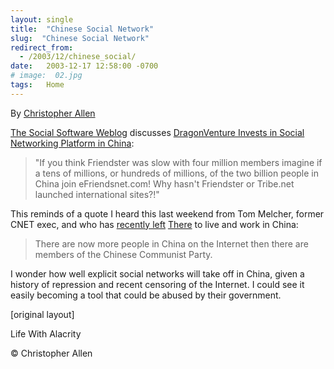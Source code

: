 ```yaml
---
layout: single
title:  "Chinese Social Network"
slug:  "Chinese Social Network"
redirect_from:
  - /2003/12/chinese_social/
date:   2003-12-17 12:58:00 -0700
# image:  02.jpg
tags:   Home
---
```


By [Christopher Allen](/lwa/about)

[The Social Software Weblog](http://socialsoftware.weblogsinc.com/entry/6674682935746669/) discusses [DragonVenture Invests in Social Networking Platform in China](http://www.marketwire.com/mw/release_html_b1?release_id=61083):

> "If you think Friendster was slow with four million members imagine if a tens of millions, or hundreds of millions, of the two billion people in China join eFriendsnet.com! Why hasn't Friendster or Tribe.net launched international sites?!"

This reminds of a quote I heard this last weekend from Tom Melcher, former CNET exec, and who has [recently left](http://www.wired.com/news/print/0,1294,60960,00.html) [There](http://www.there.com) to live and work in China:

> There are now more people in China on the Internet then there are members of the Chinese Communist Party.

I wonder how well explicit social networks will take off in China, given a history of repression and recent censoring of the Internet. I could see it easily becoming a tool that could be abused by their government.

[original layout]

Life With Alacrity

© Christopher Allen